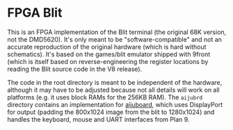 FPGA Blit
===========

This is an FPGA implementation of the Blit terminal (the original 68K version, not the DMD5620).
It's only meant to be "software-compatible" and not an accurate reproduction of the original hardware (which is hard without schematics).
It's based on the games/blit emulator shipped with 9front (which is itself based on reverse-engineering the register locations by reading the Blit source code in the V8 release).

The code in the root directory is meant to be independent of the hardware, although it may have to be adjusted because not all details will work on all platforms (e.g. it uses block RAMs for the 256KB RAM).
The `aijubrd` directory contains an implementation for [aijuboard](http://aiju.de/electronics/aijuboard/), which uses DisplayPort for output (padding the 800x1024 image from the blit to 1280x1024) and handles the keyboard, mouse and UART interfaces from Plan 9.
